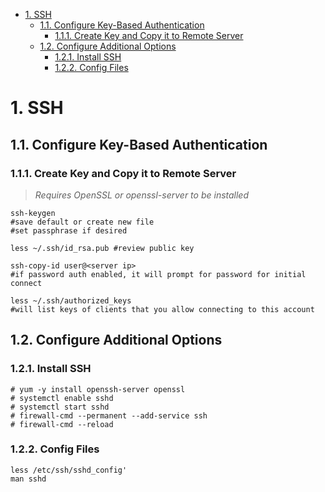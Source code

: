 <!-- TOC -->

- [1. SSH](#1-ssh)
    - [1.1. Configure Key-Based Authentication](#11-configure-key-based-authentication)
        - [1.1.1. Create Key and Copy it to Remote Server](#111-create-key-and-copy-it-to-remote-server)
    - [1.2. Configure Additional Options](#12-configure-additional-options)
        - [1.2.1. Install SSH](#121-install-ssh)
        - [1.2.2. Config Files](#122-config-files)

<!-- /TOC -->

# 1. SSH

## 1.1. Configure Key-Based Authentication

### 1.1.1. Create Key and Copy it to Remote Server

>*Requires OpenSSL or openssl-server to be installed*

``` shell
ssh-keygen
#save default or create new file
#set passphrase if desired
```

``` shell
less ~/.ssh/id_rsa.pub #review public key
```

``` shell
ssh-copy-id user@<server ip>
#if password auth enabled, it will prompt for password for initial connect
```

``` shell
less ~/.ssh/authorized_keys
#will list keys of clients that you allow connecting to this account
```

## 1.2. Configure Additional Options

### 1.2.1. Install SSH

``` shell
# yum -y install openssh-server openssl
# systemctl enable sshd
# systemctl start sshd
# firewall-cmd --permanent --add-service ssh
# firewall-cmd --reload
```

### 1.2.2. Config Files

``` shell
less /etc/ssh/sshd_config'
man sshd
```


